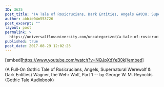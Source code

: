 ```yaml
---
ID: 3625
post_title: '(A Tale of Rosicrucians, Dark Entities, Angels &#038; Supernatural Werewolf) Wagner, the WehrWolf, Part 1'
author: abbie04m553726
post_excerpt: ""
layout: post
permalink: >
  https://universalflowuniversity.com/uncategorized/a-tale-of-rosicrucians-dark-entities-angels-supernatural-werewolf-wagner-the-wehrwolf-part-1/
published: true
post_date: 2017-08-29 12:02:23
---
```

[embed]https://www.youtube.com/watch?v=NQJpXdYeB0k[/embed]<br>
<p>(A Full-On Gothic Tale of Rosicrucians, Angels, Supernatural Werewolf & Dark Entities) Wagner, the Wehr Wolf, Part 1 -- by George W. M. Reynolds (Gothic Tale Audiobook)</p>